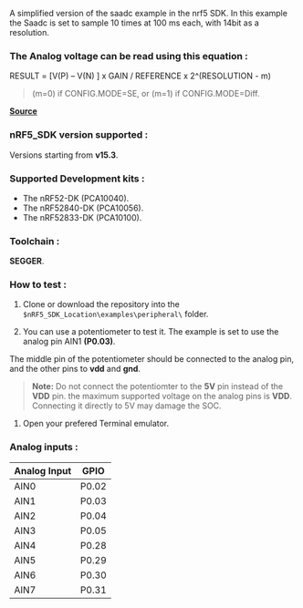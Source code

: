A simplified version of the saadc example in the nrf5 SDK.
In this example the Saadc is set to sample 10 times at 100 ms each, with 14bit as a resolution.

### The Analog voltage can be read using this equation :

RESULT = [V(P) – V(N) ] x GAIN / REFERENCE x 2^(RESOLUTION - m)
>(m=0) if CONFIG.MODE=SE, or (m=1) if CONFIG.MODE=Diff.

[**Source**](https://infocenter.nordicsemi.com/index.jsp?topic=%2Fps_nrf52840%2Fsaadc.html&cp=4_0_0_5_22_2&anchor=saadc_digital_output)

### nRF5_SDK version supported :
Versions starting from **v15.3**.

### Supported Development kits : 
* The nRF52-DK (PCA10040).
* The nRF52840-DK (PCA10056).
* The nRF52833-DK (PCA10100).

### Toolchain :
**SEGGER**. 

### How to test :
1. Clone or download the repository into the ``$nRF5_SDK_Location\examples\peripheral\`` folder.

2. You can use a potentiometer to test it. 
The example is set to use the analog pin AIN1 **(P0.03)**.

The middle pin of the potentiometer should be connected to the analog pin, and the other pins to **vdd** and **gnd**.
> **Note:** Do not connect the potentiomter to the **5V** pin instead of the **VDD** pin. the maximum supported voltage on the analog pins is **VDD**.
> Connecting it directly to 5V may damage the SOC.

1. Open your prefered Terminal emulator.

### Analog inputs  :
| Analog Input | GPIO |
|-------|--------------|
|AIN0 | P0.02|
|AIN1 | P0.03|
|AIN2 | P0.04|
|AIN3 | P0.05|
|AIN4 | P0.28|
|AIN5 | P0.29|
|AIN6 | P0.30|
|AIN7 | P0.31|
